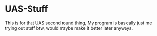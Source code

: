 # UAS-Stuff
This is for that UAS second round thing, My program is basically just me trying out stuff btw, would maybe make it better later anyways.
